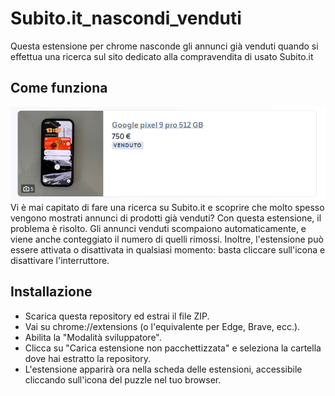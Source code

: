 # Subito.it_nascondi_venduti
Questa estensione per chrome nasconde gli annunci già venduti quando si effettua una ricerca sul sito dedicato alla compravendita di usato Subito.it
## Come funziona
![alt text](https://github.com/Gabbo144/Subito.it_nascondi_venduti/blob/main/dim.png "Logo Title Text 1") 
<br/>
Vi è mai capitato di fare una ricerca su Subito.it e scoprire che molto spesso vengono mostrati annunci di prodotti già venduti? Con questa estensione, il problema è risolto. Gli annunci venduti scompaiono automaticamente, e viene anche conteggiato il numero di quelli rimossi. Inoltre, l'estensione può essere attivata o disattivata in qualsiasi momento: basta cliccare sull'icona e disattivare l'interruttore.
## Installazione
- Scarica questa repository ed estrai il file ZIP.
- Vai su chrome://extensions (o l'equivalente per Edge, Brave, ecc.).
- Abilita la "Modalità sviluppatore".
- Clicca su "Carica estensione non pacchettizzata" e seleziona la cartella dove hai estratto la repository.
- L'estensione apparirà ora nella scheda delle estensioni, accessibile cliccando sull'icona del puzzle nel tuo browser.